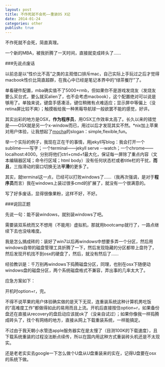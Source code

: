 ```yaml
---
layout: post
title: 不作死就不会死——重装OS X记
date: 2014-01-24
categories: other
publish: true
---
```


不作死就不会死，简直真理。

一个新的MBA，被我折腾了一天时间，直接就变成砖头了……

<!--more-->

###先说点废话

以前总是以“性价比不高”之类的主观借口排斥mac，自己实际上手玩过之后才觉得macbook性价比简直超群，在我心中已经是笔记本界中的“绿茶餐厅”了。

单看硬件配置，mba确实值不了5000+rmb，但如果你不是游戏发烧友（发烧友要么买台式，要么就买alien了，也不会考虑macbook），这个配置绝对可以说是够用了。单独来说，键盘手感凑活，键位稍微有点难适应；显示屏中等偏上（没retina屏比较不爽）；触摸板给我一种黑莓导航球一般欲罢不能的感觉，好评。

其实出彩的地方是OSX，**作为程序员**，用OSX工作效率太高了。长久以来的错觉是——OSX就是另一个x-window而已，用过以后才发现其实不然。*nix加上苹果对用户体验，让我想起了[mocha](http://visionmedia.github.io/mocha/)的slogan：simple,flexible,fun。

举一个实际的例子，我现在正在干的事情，用jekyll写blog：我会打开一个sublime——写字；一个terminal——jekyll serve --watch；一个chrome——localhost:4000。分别将他们ctrl+cmd+f最大化，保证每一屏除了重点内容（文本编辑器区域；命令行区域；html body）没有任何状态栏或者title栏的干扰，**而且**，三指滑动的窗口切换无法**平滑**的更多了。

其实，就terminal这一点，已经可以打败windows了……（我再次强调，是对于**程序员**而言）我在windows上装过很多cmd的扩展了，就没有一个很满意的。

写了好多废话，显得很像果粉，这样不好，不好。


###说回正题

先说一句：能不装windows，就别装windows了吧。

需要装双系统而又不想用（不能用）虚拟机，那就用bootcamp就行了，一路点继续下去也没啥难度。

我是怎么搞成砖的：装好了win7以后再windows中想要多弄一个分区，然后用windows自带的磁盘管理工具折腾了一下，然后发现隐藏的分区都带上盘符了，然后发现开机找不到osx的硬盘了，然后，就没有然后了……

经验教训是：<font style="size: 72px">千万别再windows下捣腾磁盘分区</font>，同理，也别在osx下随便动windows盘的磁盘分区，两个系统磁盘格式不兼容，弄出事的几率太大了。

应急方案如下：

开机时option+r，完。

不得不说苹果的用户体验确实做的是天下无双，连重装系统这种计算机男吃饭的“高难度工作”都做得如此的易用而且上流。开机后直接按住option+r，如果备份盘还在直接从recovery的盘启动应该就ok了（没亲自试过）；如果你像我一样捣腾成砖头了，找个有网络的地方，直接从网上下载重装系统，一样能搞定。

不过由于我天朝小水管连apple服务器实在是太慢了（目测100K的下载速度），且下载系统重装的过程没法断点续传，所以在国内用这种方式重装砖头机还是不太现实。

还是老老实实去google一下怎么做个U盘从U盘重装来的实在，记得U盘要在osx的系统下做。